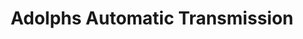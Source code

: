 ---
title: "Adolphs Automatic Transmission"
url: /glendale/adolphs-automatic-transmission/
shop: Autowerkstatt
---